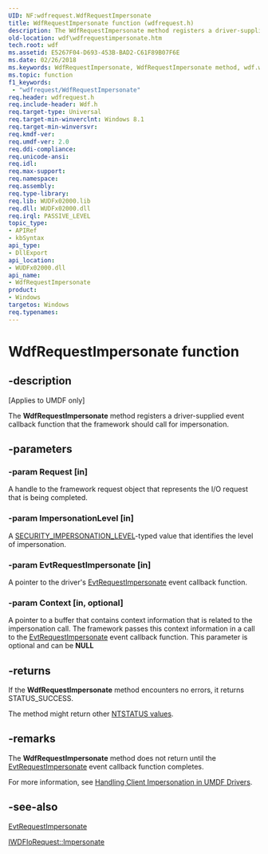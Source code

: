 ```yaml
---
UID: NF:wdfrequest.WdfRequestImpersonate
title: WdfRequestImpersonate function (wdfrequest.h)
description: The WdfRequestImpersonate method registers a driver-supplied event callback function that the framework should call for impersonation.
old-location: wdf\wdfrequestimpersonate.htm
tech.root: wdf
ms.assetid: E5267F04-D693-453B-BAD2-C61F89B07F6E
ms.date: 02/26/2018
ms.keywords: WdfRequestImpersonate, WdfRequestImpersonate method, wdf.wdfrequestimpersonate, wdfrequest/WdfRequestImpersonate
ms.topic: function
f1_keywords:
 - "wdfrequest/WdfRequestImpersonate"
req.header: wdfrequest.h
req.include-header: Wdf.h
req.target-type: Universal
req.target-min-winverclnt: Windows 8.1
req.target-min-winversvr: 
req.kmdf-ver: 
req.umdf-ver: 2.0
req.ddi-compliance: 
req.unicode-ansi: 
req.idl: 
req.max-support: 
req.namespace: 
req.assembly: 
req.type-library: 
req.lib: WUDFx02000.lib
req.dll: WUDFx02000.dll
req.irql: PASSIVE_LEVEL
topic_type:
- APIRef
- kbSyntax
api_type:
- DllExport
api_location:
- WUDFx02000.dll
api_name:
- WdfRequestImpersonate
product:
- Windows
targetos: Windows
req.typenames: 
---
```


# WdfRequestImpersonate function


## -description


<p class="CCE_Message">[Applies to UMDF only]</p>

The <b>WdfRequestImpersonate</b> method registers a driver-supplied event callback function  that the framework should call for impersonation.


## -parameters




### -param Request [in]

A handle to the framework request object that represents the I/O request that is being completed.


### -param ImpersonationLevel [in]

A <a href="https://docs.microsoft.com/windows-hardware/drivers/ddi/content/wdm/ne-wdm-_security_impersonation_level">SECURITY_IMPERSONATION_LEVEL</a>-typed value that identifies the level of impersonation.


### -param EvtRequestImpersonate [in]

A pointer to the driver's <a href="https://docs.microsoft.com/windows-hardware/drivers/ddi/content/wdfrequest/nc-wdfrequest-evt_wdf_request_impersonate">EvtRequestImpersonate</a> event callback function.


### -param Context [in, optional]

A pointer to a buffer that contains context information that is related to the impersonation call. The framework passes this context information in a call to the <a href="https://docs.microsoft.com/windows-hardware/drivers/ddi/content/wdfrequest/nc-wdfrequest-evt_wdf_request_impersonate">EvtRequestImpersonate</a> event callback function. This parameter is optional and can be <b>NULL</b>


## -returns



If the <b>WdfRequestImpersonate</b> method encounters no errors, it returns STATUS_SUCCESS.

The method might return other <a href="https://docs.microsoft.com/windows-hardware/drivers/kernel/ntstatus-values">NTSTATUS values</a>.




## -remarks



The <b>WdfRequestImpersonate</b> method does not return until the <a href="https://docs.microsoft.com/windows-hardware/drivers/ddi/content/wdfrequest/nc-wdfrequest-evt_wdf_request_impersonate">EvtRequestImpersonate</a> event callback function completes.

For more information, see <a href="https://docs.microsoft.com/windows-hardware/drivers/wdf/handling-client-impersonation-in-umdf-drivers">Handling Client Impersonation in UMDF Drivers</a>.




## -see-also




<a href="https://docs.microsoft.com/windows-hardware/drivers/ddi/content/wdfrequest/nc-wdfrequest-evt_wdf_request_impersonate">EvtRequestImpersonate</a>



<a href="https://docs.microsoft.com/windows-hardware/drivers/ddi/content/wudfddi/nf-wudfddi-iwdfiorequest-impersonate">IWDFIoRequest::Impersonate</a>
 

 


